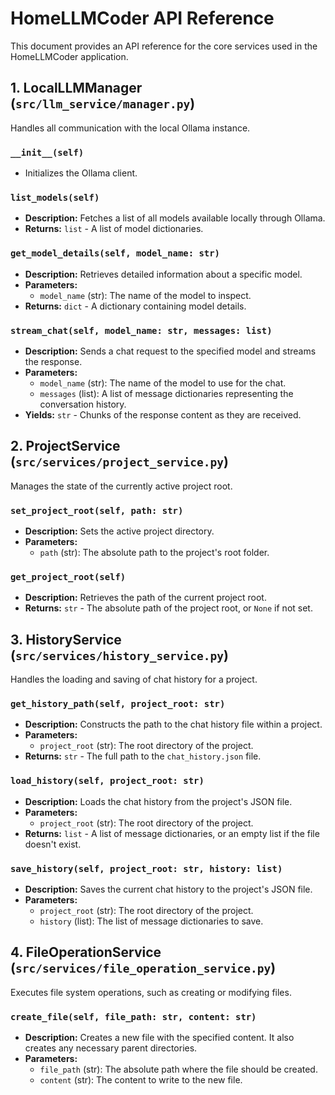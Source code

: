 # HomeLLMCoder API Reference

This document provides an API reference for the core services used in the HomeLLMCoder application.

## 1. LocalLLMManager (`src/llm_service/manager.py`)

Handles all communication with the local Ollama instance.

### `__init__(self)`
- Initializes the Ollama client.

### `list_models(self)`
- **Description:** Fetches a list of all models available locally through Ollama.
- **Returns:** `list` - A list of model dictionaries.

### `get_model_details(self, model_name: str)`
- **Description:** Retrieves detailed information about a specific model.
- **Parameters:**
  - `model_name` (str): The name of the model to inspect.
- **Returns:** `dict` - A dictionary containing model details.

### `stream_chat(self, model_name: str, messages: list)`
- **Description:** Sends a chat request to the specified model and streams the response.
- **Parameters:**
  - `model_name` (str): The name of the model to use for the chat.
  - `messages` (list): A list of message dictionaries representing the conversation history.
- **Yields:** `str` - Chunks of the response content as they are received.

## 2. ProjectService (`src/services/project_service.py`)

Manages the state of the currently active project root.

### `set_project_root(self, path: str)`
- **Description:** Sets the active project directory.
- **Parameters:**
  - `path` (str): The absolute path to the project's root folder.

### `get_project_root(self)`
- **Description:** Retrieves the path of the current project root.
- **Returns:** `str` - The absolute path of the project root, or `None` if not set.

## 3. HistoryService (`src/services/history_service.py`)

Handles the loading and saving of chat history for a project.

### `get_history_path(self, project_root: str)`
- **Description:** Constructs the path to the chat history file within a project.
- **Parameters:**
  - `project_root` (str): The root directory of the project.
- **Returns:** `str` - The full path to the `chat_history.json` file.

### `load_history(self, project_root: str)`
- **Description:** Loads the chat history from the project's JSON file.
- **Parameters:**
  - `project_root` (str): The root directory of the project.
- **Returns:** `list` - A list of message dictionaries, or an empty list if the file doesn't exist.

### `save_history(self, project_root: str, history: list)`
- **Description:** Saves the current chat history to the project's JSON file.
- **Parameters:**
  - `project_root` (str): The root directory of the project.
  - `history` (list): The list of message dictionaries to save.

## 4. FileOperationService (`src/services/file_operation_service.py`)

Executes file system operations, such as creating or modifying files.

### `create_file(self, file_path: str, content: str)`
- **Description:** Creates a new file with the specified content. It also creates any necessary parent directories.
- **Parameters:**
  - `file_path` (str): The absolute path where the file should be created.
  - `content` (str): The content to write to the new file.
